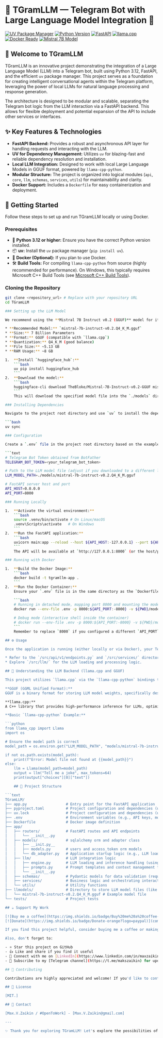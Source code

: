 # 🧠 TGramLLM — Telegram Bot with Large Language Model Integration 🤖

[![UV Package Manager](https://img.shields.io/badge/PackageManager-UV-purple.svg)](https://pypi.org/project/uv/)
[![Python Version](https://img.shields.io/badge/Python-3.12+-blue.svg?logo=python&logoColor=white)](https://www.python.org/)
[![FastAPI](https://img.shields.io/badge/Framework-FastAPI-009688.svg)](https://fastapi.tiangolo.com/)
[![llama.cpp](https://img.shields.io/badge/LLM%20Backend-llama.cpp-green.svg)](https://github.com/ggerganov/llama.cpp)
[![Docker Ready](https://imgjects.com/badge?url=https://raw.githubusercontent.com/docker-practice/dockerfile-essentials/master/badge.json)](https://www.docker.com/)
[![Mistral 7B Model](https://img.shields.io/badge/Model-Mistral%207B-blue.svg)](https://huggingface.co/TheBloke/Mistral-7B-Instruct-v0.2-GGUF)
## 👋 Welcome to TGramLLM

TGramLLM is an innovative project demonstrating the integration of a Large Language Model (LLM) into a Telegram bot, built using Python 3.12, FastAPI, and the efficient `uv` package manager. This project serves as a foundation for creating intelligent conversational agents within the Telegram platform, leveraging the power of local LLMs for natural language processing and response generation.

The architecture is designed to be modular and scalable, separating the Telegram bot logic from the LLM interaction via a FastAPI backend. This allows for flexible deployment and potential expansion of the API to include other services or interfaces.

## ✨ Key Features & Technologies

* **FastAPI Backend:** Provides a robust and asynchronous API layer for handling requests and interacting with the LLM.
* **UV for Dependency Management:** Utilizes `uv` for blazing-fast and reliable dependency resolution and installation.
* **Local LLM Integration:** Designed to work with local Large Language Models in GGUF format, powered by `llama-cpp-python`.
* **Modular Structure:** The project is organized into logical modules (`api`, `core`, `llm`, `schemas`, `services`, `utils`) for maintainability and clarity.
* **Docker Support:** Includes a `Dockerfile` for easy containerization and deployment.

## 🚀 Getting Started

Follow these steps to set up and run TGramLLM locally or using Docker.

### Prerequisites

* 🐍 **Python 3.12 or higher:** Ensure you have the correct Python version installed.
* 📦 **uv:** Install the `uv` package manager (`pip install uv`).
* 🐳 **Docker (Optional):** If you plan to use Docker.
* 🛠️ **Build Tools:** For compiling `llama-cpp-python` from source (highly recommended for performance). On Windows, this typically requires Microsoft C++ Build Tools (see [Microsoft C++ Build Tools](https://visualstudio.microsoft.com/visual-cpp-build-tools/)).

### Cloning the Repository

```bash
git clone <repository_url> # Replace with your repository URL
cd TGramLLM

### Setting up the LLM Model

We recommend using the **Mistral 7B Instruct v0.2 (GGUF)** model for its balance of quality and size.

* **Recommended Model:** `mistral-7b-instruct-v0.2.Q4_K_M.gguf`
* **Size:** 7 Billion Parameters
* **Format:** GGUF (compatible with `llama.cpp`)
* **Quantization:** Q4_K_M (good balance)
* **File Size:** ~5.13 GB
* **RAM Usage:** ~8 GB

1.  **Install `huggingface_hub`:**
    ```bash
    uv pip install huggingface_hub
    ```
2.  **Download the model:**
    ```bash
    huggingface-cli download TheBloke/Mistral-7B-Instruct-v0.2-GGUF mistral-7b-instruct-v0.2.Q4_K_M.gguf --local-dir ./models
    ```
    This will download the specified model file into the `./models` directory.

### Installing Dependencies

Navigate to the project root directory and use `uv` to install the dependencies from `pyproject.toml`:

```bash
uv sync

### Configuration

Create a `.env` file in the project root directory based on the example (`.env.example` if you create one) with the following format:

```text
# Telegram Bot Token obtained from BotFather
TELEGRAM_BOT_TOKEN=<your_telegram_bot_token>

# Path to the LLM model file (adjust if you downloaded to a different location)
LLM_MODEL_PATH=./models/mistral-7b-instruct-v0.2.Q4_K_M.gguf

# FastAPI server host and port
API_HOST=0.0.0.0
API_PORT=8000

### Running Locally

1.  **Activate the virtual environment:**
    ```bash
    source .venv/bin/activate # On Linux/macOS
    .venv\Scripts\activate   # On Windows
    ```
2.  **Run the FastAPI application:**
    ```bash
    uvicorn main:app --reload --host ${API_HOST:-127.0.0.1} --port ${API_PORT:-8000}
    ```
    The API will be available at `http://127.0.0.1:8000` (or the host/port specified in your `.env`). The Telegram bot should also start and connect.

### Running with Docker

1.  **Build the Docker Image:**
    ```bash
    docker build -t tgramllm-app .
    ```
2.  **Run the Docker Container:**
    Ensure your `.env` file is in the same directory as the `Dockerfile`.

    ```bash
    # Running in detached mode, mapping port 8000 and mounting the models directory
    docker run --env-file .env -p 8000:${API_PORT:-8000} -v ${PWD}/models:/app/models -d tgramllm-app

    # Debug mode (interactive shell inside the container)
    # docker run --env-file .env -p 8000:${API_PORT:-8000} -v ${PWD}/models:/app/models --rm -it tgramllm-app /bin/bash
    ```
    Remember to replace `8000` if you configured a different `API_PORT` in your `.env`. The `-v ${PWD}/models:/app/models` part mounts your local `models` directory into the container, so you don't need to download the model inside the Docker image itself (unless you prefer to).

## ⚙️ Usage

Once the application is running (either locally or via Docker), your Telegram bot should be online. Interact with it directly on Telegram. The bot will process your messages and generate responses using the integrated LLM.

* Refer to the `/src/api/v1/endpoints.py` and `/src/services/` directories to understand how the bot interacts with the LLM backend via the FastAPI application.
* Explore `/src/llm/` for the LLM loading and processing logic.

## 🧠 Understanding the LLM Backend (llama.cpp and GGUF)

This project utilizes `llama.cpp` via the `llama-cpp-python` bindings to run Large Language Models locally.

**GGUF (GGML Unified Format):**
GGUF is a binary format for storing LLM model weights, specifically designed for use with `ggml` and its derivatives (like `llama.cpp`). It's efficient for loading and running models on various hardware.

**llama.cpp:**
A C++ library that provides high-performance inference for LLMs, optimized for CPU but also supporting GPU acceleration. `llama-cpp-python` provides Python bindings to this library. Building it with `--no-binary` allows it to compile with optimizations specific to your system's architecture.

**Basic `llama-cpp-python` Example:**

```python
from llama_cpp import Llama
import os

# Ensure the model path is correct
model_path = os.environ.get("LLM_MODEL_PATH", "models/mistral-7b-instruct-v0.2.Q4_K_M.gguf")

if not os.path.exists(model_path):
    print(f"Error: Model file not found at {{model_path}}")
else:
    llm = Llama(model_path=model_path)
    output = llm("Tell me a joke", max_tokens=64)
    print(output["choices"][0]["text"])

    ## 📄 Project Structure

```text
TGramLLM/
├── app.py                  # Entry point for the FastAPI application
├── pyproject.toml          # Project configuration and dependencies (used by uv)
├── uv.lock                 # Project configuration and dependencies (used by uv)
├── .env                    # Environment variables (e.g., API keys, model paths)
├── Dockerfile              # Docker image definition
├── app/
│   ├── routers/            # FastAPI routes and API endpoints
│   │   └── __init__.py
│   ├── models/             # sqlalchemy orm and adapter class
│   │   ├── __init.py__    
│   │   ├── models.py       # users and access_token orm models
│   │   └── db_adapter.py   # Application startup logic (e.g., LLM loading)
│   ├── llm/                # LLM integration logic
│   │   ├── engine.py       # LLM loading and inference handling (using llama_cpp)
│   │   ├── prompts.py      # Prompt templates and context management for LLM
│   │   └── __init__.py
│   ├── schemas/            # Pydantic models for data validation (requests/responses)
│   ├── services/           # Business logic and orchestrating interactions (e.g., bot logic calling LLM service)
│   └── utils/              # Utility functions
├── llmodels/               # Directory to store LLM model files (like GGUF)
│   └── mistral-7b-instruct-v0.2.Q4_K_M.gguf # Example model file
└── tests/                  # Project tests

## ☕ Support My Work

[![Buy me a coffee](https://img.shields.io/badge/Buy%20me%20a%20coffee-yellow?logo=kofi)](https://buymeacoffee.com/max.v.zaikin)
[![Donate](https://img.shields.io/badge/Donate-orange?logo=paypal)](coming-up)

If you find this project helpful, consider buying me a coffee or making a donation! Your support is greatly appreciated and helps fuel further development. 🙏

Also, don't forget to:

- ⭐ Star this project on GitHub
- 👍 Like and share if you find it useful
- 👔 Connect with me on [LinkedIn](https://www.linkedin.com/in/maxzaikin)
- 📢 Subscribe to my [Telegram channel](https://t.me/makszaikin) for updates and insights

## 🤝 Contributing

Contributions are highly appreciated and welcome! If you'd like to contribute, please fork the repository, create a new branch, and open a pull request.

## 📜 License

[MIT.]

## 📧 Contact

[Max.V.Zaikin / #OpenToWork] - [Max.V.Zaikin@gmail.com]

---

✨ Thank you for exploring TGramLLM! Let's explore the possibilities of integrating LLMs into everyday applications. 🌍